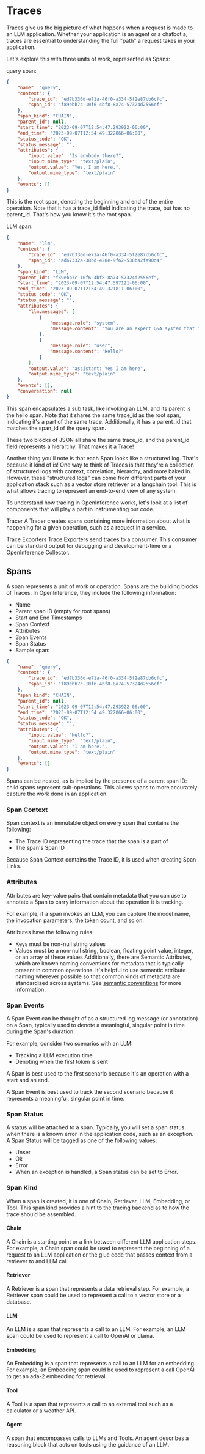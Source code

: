 # Traces

Traces give us the big picture of what happens when a request is made to an LLM application. Whether your application is an agent or a chatbot a, traces are essential to understanding the full "path" a request takes in your application.

Let's explore this with three units of work, represented as Spans:

query span:

```json
{
    "name": "query",
    "context": {
        "trace_id": "ed7b336d-e71a-46f0-a334-5f2e87cb6cfc",
        "span_id": "f89ebb7c-10f6-4bf8-8a74-57324d2556ef"
    },
    "span_kind": "CHAIN",
    "parent_id": null,
    "start_time": "2023-09-07T12:54:47.293922-06:00",
    "end_time": "2023-09-07T12:54:49.322066-06:00",
    "status_code": "OK",
    "status_message": "",
    "attributes": {
        "input.value": "Is anybody there?",
        "input.mime_type": "text/plain",
        "output.value": "Yes, I am here.",
        "output.mime_type": "text/plain"
    },
    "events": []
}
```

This is the root span, denoting the beginning and end of the entire operation. Note that it has a trace_id field indicating the trace, but has no parent_id. That's how you know it's the root span.

LLM span:

```json
{
    "name": "llm",
    "context": {
        "trace_id": "ed7b336d-e71a-46f0-a334-5f2e87cb6cfc",
        "span_id": "ad67332a-38bd-428e-9f62-538ba2fa90d4"
    },
    "span_kind": "LLM",
    "parent_id": "f89ebb7c-10f6-4bf8-8a74-57324d2556ef",
    "start_time": "2023-09-07T12:54:47.597121-06:00",
    "end_time": "2023-09-07T12:54:49.321811-06:00",
    "status_code": "OK",
    "status_message": "",
    "attributes": {
        "llm.messages": [
            {
                "message.role": "system",
                "message.content": "You are an expert Q&A system that is trusted around the world.\nAlways answer the query using the provided context information, and not prior knowledge.\nSome rules to follow:\n1. Never directly reference the given context in your answer.\n2. Avoid statements like 'Based on the context, ...' or 'The context information ...' or anything along those lines."
            },
            {
                "message.role": "user",
                "message.content": "Hello?"
            }
        ],
        "output.value": "assistant: Yes I am here",
        "output.mime_type": "text/plain"
    },
    "events": [],
    "conversation": null
}
```

This span encapsulates a sub task, like invoking an LLM, and its parent is the hello span. Note that it shares the same trace_id as the root span, indicating it's a part of the same trace. Additionally, it has a parent_id that matches the span_id of the query span.

These two blocks of JSON all share the same trace_id, and the parent_id field represents a hierarchy. That makes it a Trace!

Another thing you'll note is that each Span looks like a structured log. That's because it kind of is! One way to think of Traces is that they're a collection of structured logs with context, correlation, hierarchy, and more baked in. However, these "structured logs" can come from different parts of your application stack such as a vector store retriever or a langchain tool. This is what allows tracing to represent an end-to-end view of any system.

To understand how tracing in OpenInference works, let's look at a list of components that will play a part in instrumenting our code.

Tracer
A Tracer creates spans containing more information about what is happening for a given operation, such as a request in a service.

Trace Exporters
Trace Exporters send traces to a consumer. This consumer can be standard output for debugging and development-time or a OpenInference Collector.

## Spans

A span represents a unit of work or operation. Spans are the building blocks of Traces. In OpenInference, they include the following information:

-   Name
-   Parent span ID (empty for root spans)
-   Start and End Timestamps
-   Span Context
-   Attributes
-   Span Events
-   Span Status
-   Sample span:

```json
{
    "name": "query",
    "context": {
        "trace_id": "ed7b336d-e71a-46f0-a334-5f2e87cb6cfc",
        "span_id": "f89ebb7c-10f6-4bf8-8a74-57324d2556ef"
    },
    "span_kind": "CHAIN",
    "parent_id": null,
    "start_time": "2023-09-07T12:54:47.293922-06:00",
    "end_time": "2023-09-07T12:54:49.322066-06:00",
    "status_code": "OK",
    "status_message": "",
    "attributes": {
        "input.value": "Hello?",
        "input.mime_type": "text/plain",
        "output.value": "I am here.",
        "output.mime_type": "text/plain"
    },
    "events": []
}
```

Spans can be nested, as is implied by the presence of a parent span ID: child spans represent sub-operations. This allows spans to more accurately capture the work done in an application.

### Span Context

Span context is an immutable object on every span that contains the following:

-   The Trace ID representing the trace that the span is a part of
-   The span's Span ID

Because Span Context contains the Trace ID, it is used when creating Span Links.

### Attributes

Attributes are key-value pairs that contain metadata that you can use to annotate a Span to carry information about the operation it is tracking.

For example, if a span invokes an LLM, you can capture the model name, the invocation parameters, the token count, and so on.

Attributes have the following rules:

-   Keys must be non-null string values
-   Values must be a non-null string, boolean, floating point value, integer, or an array of these values
    Additionally, there are Semantic Attributes, which are known naming conventions for metadata that is typically present in common operations. It's helpful to use semantic attribute naming wherever possible so that common kinds of metadata are standardized across systems. See [semantic conventions](./semantic_conventions.md) for more information.

### Span Events

A Span Event can be thought of as a structured log message (or annotation) on a Span, typically used to denote a meaningful, singular point in time during the Span's duration.

For example, consider two scenarios with an LLM:

-   Tracking a LLM execution time
-   Denoting when the first token is sent

A Span is best used to the first scenario because it's an operation with a start and an end.

A Span Event is best used to track the second scenario because it represents a meaningful, singular point in time.

### Span Status

A status will be attached to a span. Typically, you will set a span status when there is a known error in the application code, such as an exception. A Span Status will be tagged as one of the following values:

-   Unset
-   Ok
-   Error
-   When an exception is handled, a Span status can be set to Error.

### Span Kind

When a span is created, it is one of Chain, Retriever, LLM, Embedding, or Tool. This span kind provides a hint to the tracing backend as to how the trace should be assembled.

#### Chain

A Chain is a starting point or a link between different LLM application steps. For example, a Chain span could be used to represent the beginning of a request to an LLM application or the glue code that passes context from a retriever to and LLM call.

#### Retriever

A Retriever is a span that represents a data retrieval step. For example, a Retriever span could be used to represent a call to a vector store or a database.

#### LLM

An LLM is a span that represents a call to an LLM. For example, an LLM span could be used to represent a call to OpenAI or Llama.

#### Embedding

An Embedding is a span that represents a call to an LLM for an embedding. For example, an Embedding span could be used to represent a call OpenAI to get an ada-2 embedding for retrieval.

#### Tool

A Tool is a span that represents a call to an external tool such as a calculator or a weather API.

#### Agent

A span that encompasses calls to LLMs and Tools. An agent describes a reasoning block that acts on tools using the guidance of an LLM.
